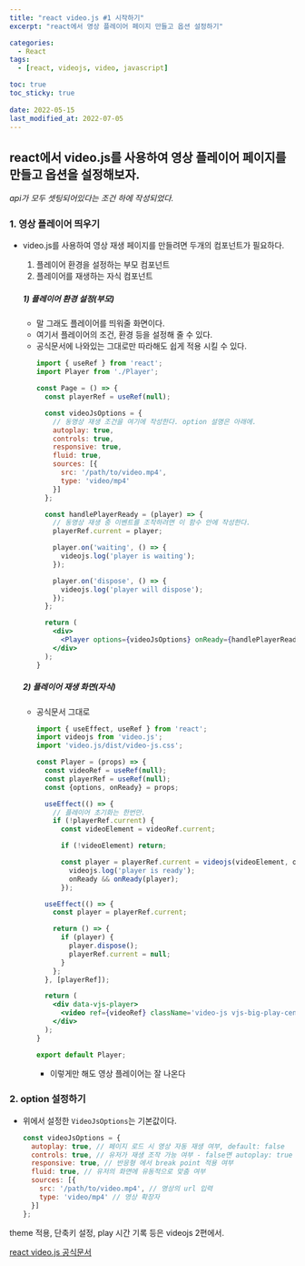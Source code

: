 ```yaml
---
title: "react video.js #1 시작하기"
excerpt: "react에서 영상 플레이어 페이지 만들고 옵션 설정하기"

categories:
  - React
tags:
  - [react, videojs, video, javascript]

toc: true
toc_sticky: true
 
date: 2022-05-15
last_modified_at: 2022-07-05
---
```


## react에서 video.js를 사용하여 영상 플레이어 페이지를 만들고 옵션을 설정해보자.

*api가 모두 셋팅되어있다는 조건 하에 작성되었다.*

### 1. 영상 플레이어 띄우기
  - video.js를 사용하여 영상 재생 페이지를 만들려면 두개의 컴포넌트가 필요하다.
    1) 플레이어 환경을 설정하는 부모 컴포넌트
    2) 플레이어를 재생하는 자식 컴포넌트

    ##### 1) 플레이어 환경 설정(부모)
    - 말 그래도 플레이어를 띄워줄 화면이다.
    - 여기서 플레이어의 조건, 환경 등을 설정해 줄 수 있다.
    - 공식문서에 나와있는 그대로만 따라해도 쉽게 적용 시킬 수 있다.
      ```jsx
      import { useRef } from 'react';
      import Player from './Player';

      const Page = () => {
        const playerRef = useRef(null);

        const videoJsOptions = {
          // 동영상 재생 조건을 여기에 작성한다. option 설명은 아래에.
          autoplay: true, 
          controls: true, 
          responsive: true, 
          fluid: true,
          sources: [{
            src: '/path/to/video.mp4',
            type: 'video/mp4'
          }]
        };

        const handlePlayerReady = (player) => {
          // 동영상 재생 중 이벤트를 조작하려면 이 함수 안에 작성한다.
          playerRef.current = player;

          player.on('waiting', () => {
            videojs.log('player is waiting');
          });

          player.on('dispose', () => {
            videojs.log('player will dispose');
          });
        };

        return (
          <div>
            <Player options={videoJsOptions} onReady={handlePlayerReady} />
          </div>
        );
      }

      ```
      
    ##### 2) 플레이어 재생 화면(자식)
    - 공식문서 그대로
      ```jsx
      import { useEffect, useRef } from 'react';
      import videojs from 'video.js';
      import 'video.js/dist/video-js.css';

      const Player = (props) => {
        const videoRef = useRef(null);
        const playerRef = useRef(null);
        const {options, onReady} = props;

        useEffect(() => {
          // 플레이어 초기화는 한번만.
          if (!playerRef.current) {
            const videoElement = videoRef.current;

            if (!videoElement) return;

            const player = playerRef.current = videojs(videoElement, options, () => {
              videojs.log('player is ready');
              onReady && onReady(player);
            });

        useEffect(() => {
          const player = playerRef.current;

          return () => {
            if (player) {
              player.dispose();
              playerRef.current = null;
            }
          };
        }, [playerRef]);

        return (
          <div data-vjs-player>
            <video ref={videoRef} className='video-js vjs-big-play-centered' />
          </div>
        );
      }

      export default Player;
      ```
      * 이렇게만 해도 영상 플레이어는 잘 나온다

### 2. option 설정하기
  - 위에서 설정한 `VideoJsOptions`는 기본값이다.
    ```js
    const videoJsOptions = {
      autoplay: true, // 페이지 로드 시 영상 자동 재생 여부, default: false
      controls: true, // 유저가 재생 조작 가능 여부 - false면 autoplay: true 조건에서만 재생됨
      responsive: true, // 반응형 에서 break point 적용 여부
      fluid: true, // 유저의 화면에 유동적으로 맞춤 여부
      sources: [{
        src: '/path/to/video.mp4', // 영상의 url 입력
        type: 'video/mp4' // 영상 확장자
      }]
    };
    ```

theme 적용, 단축키 설정, play 시간 기록 등은 videojs 2편에서.

[react video.js 공식문서](https://videojs.com/guides/react/)